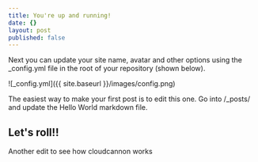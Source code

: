 ```yaml
---
title: You're up and running!
date: {}
layout: post
published: false
---
```


Next you can update your site name, avatar and other options using the \_config.yml file in the root of your repository (shown below).

![_config.yml]({{ site.baseurl }}/images/config.png)

The easiest way to make your first post is to edit this one. Go into /\_posts/ and update the Hello World markdown file.

## Let's roll!!

Another edit to see how cloudcannon works

&nbsp;
